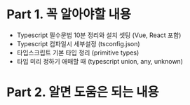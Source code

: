 # Part 1. 꼭 알아야할 내용
- Typescript 필수문법 10분 정리와 설치 셋팅 (Vue, React 포함)
- Typescript 컴파일시 세부설정 (tsconfig.json)
- 타입스크립트 기본 타입 정리 (primitive types)
- 타입 미리 정하기 애매할 때 (typescript union, any, unknown)

# Part 2. 알면 도움은 되는 내용

